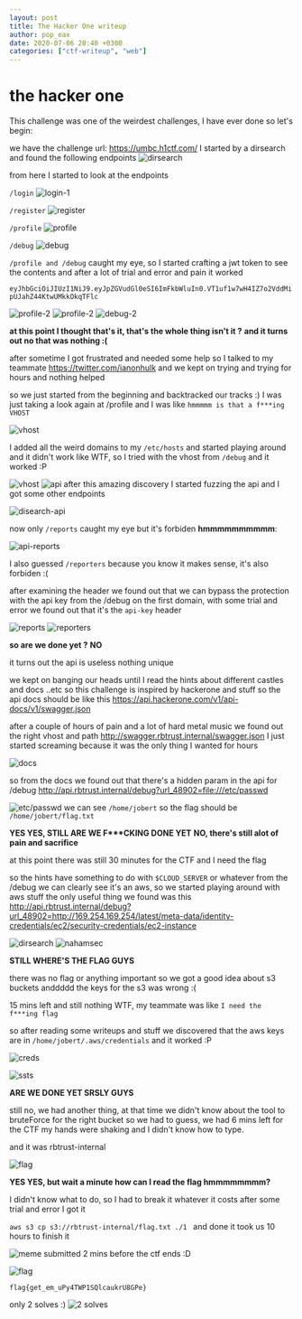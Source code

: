```yaml
---
layout: post
title: The Hacker One writeup
author: pop_eax
date: 2020-07-06 20:40 +0300
categories: ["ctf-writeup", "web"]
---
```


# the hacker one

This challenge was one of the weirdest challenges, I have ever done
so let's begin:

we have the challenge url: https://umbc.h1ctf.com/
I started by a dirsearch 
and found the following endpoints 
![dirsearch](https://github.com/pop-eax/DawgCTF/raw/master/Web/the%20hacker%20one/imgs/dirS1.png)

from here I started to look at the endpoints

`/login`
![login-1](https://github.com/pop-eax/DawgCTF/raw/master/Web/the%20hacker%20one/imgs/login-1.png)

`/register`
![register](https://github.com/pop-eax/DawgCTF/raw/master/Web/the%20hacker%20one/imgs/register-1.png)

`/profile`
![profile](https://github.com/pop-eax/DawgCTF/raw/master/Web/the%20hacker%20one/imgs/profile-1.png)

`/debug`
![debug](https://github.com/pop-eax/DawgCTF/raw/master/Web/the%20hacker%20one/imgs/profile-1.png)

`/profile and /debug` caught my eye, so I started crafting a jwt token to see the contents 
and after a lot of trial and error and pain it worked 

`eyJhbGciOiJIUzI1NiJ9.eyJpZGVudGl0eSI6ImFkbWluIn0.VT1uf1w7wH4IZ7o2VddMipUJahZ44KtwUMkkOkqTFlc`


![profile-2](https://github.com/pop-eax/DawgCTF/raw/master/Web/the%20hacker%20one/imgs/chromeDev-1.png)
![profile-2](https://github.com/pop-eax/DawgCTF/raw/master/Web/the%20hacker%20one/imgs/profile-2.png)
![debug-2](https://github.com/pop-eax/DawgCTF/raw/master/Web/the%20hacker%20one/imgs/debug-2.png)


**at this point I thought that's it, that's the whole thing isn't it ?**
**and it turns out no that was nothing :(**

after sometime I got frustrated and needed some help so I talked to my teammate https://twitter.com/ianonhulk
and we kept on trying and trying for hours and nothing helped 

so we just started from the beginning and backtracked our tracks :)
I was just taking a look again at /profile and I was like `hmmmmm is that a f***ing VHOST`

![vhost](https://github.com/pop-eax/DawgCTF/raw/master/Web/the%20hacker%20one/imgs/vhost-2.png)

I added all the weird domains to my `/etc/hosts` and started playing around 
and it didn't work like WTF, so I tried with the vhost from `/debug` and it worked :P

![vhost](https://github.com/pop-eax/DawgCTF/raw/master/Web/the%20hacker%20one/imgs/vhost-3.png)
![api](https://github.com/pop-eax/DawgCTF/raw/master/Web/the%20hacker%20one/imgs/api-1.png)
after this amazing discovery I started fuzzing the api
and I got some other endpoints 

![disearch-api](https://github.com/pop-eax/DawgCTF/raw/master/Web/the%20hacker%20one/imgs/apiFuzz-1.png)

now only `/reports` caught my eye but it's forbiden **hmmmmmmmmmm**:

![api-reports](https://github.com/pop-eax/DawgCTF/raw/master/Web/the%20hacker%20one/imgs/apiReports-1.png)

I also guessed `/reporters` because you know it makes sense, it's also forbiden :(

after examining the header we found out that we can bypass the protection with the api key from the /debug on the first domain, with some trial and error we found out that it's the `api-key` header 

![reports](https://github.com/pop-eax/DawgCTF/raw/master/Web/the%20hacker%20one/imgs/apiReports-2.png)
![reporters](https://github.com/pop-eax/DawgCTF/raw/master/Web/the%20hacker%20one/imgs/reporters.png)

**so are we done yet ?**
**NO** 

it turns out the api is useless nothing unique 

we kept on banging our heads until I read the hints about different castles and docs ..etc
so this challenge is inspired by hackerone and stuff so the api docs should be like this https://api.hackerone.com/v1/api-docs/v1/swagger.json


after a couple of hours of pain and a lot of hard metal music we found out the right vhost and path
http://swagger.rbtrust.internal/swagger.json
I just started screaming because it was the only thing I wanted for hours 

![docs](https://github.com/pop-eax/DawgCTF/raw/master/Web/the%20hacker%20one/imgs/apiDocs-1.png)

so from the docs we found out that there's a hidden param in the api for /debug
http://api.rbtrust.internal/debug?url_48902=file:///etc/passwd

![etc/passwd](https://github.com/pop-eax/DawgCTF/raw/master/Web/the%20hacker%20one/imgs/etcpasswd-1.png)
we can see `/home/jobert` so the flag should be `/home/jobert/flag.txt` 

**YES YES, STILL ARE WE F\*\*\*CKING DONE YET**
**NO, there's still alot of pain and sacrifice**

at this point there was still 30 minutes for the CTF and I need the flag

so the hints have something to do with `$CLOUD_SERVER` or whatever
from the /debug we can clearly see it's an aws, so we started playing around with aws stuff
the only useful thing we found was this http://api.rbtrust.internal/debug?url_48902=http://169.254.169.254/latest/meta-data/identity-credentials/ec2/security-credentials/ec2-instance


![dirsearch](https://github.com/pop-eax/DawgCTF/raw/master/Web/the%20hacker%20one/imgs/awsSecrets-1.png)
![nahamsec](https://github.com/pop-eax/DawgCTF/raw/master/Web/the%20hacker%20one/imgs/nahamsec-id.png)

**STILL WHERE'S THE FLAG GUYS**

there was no flag or anything important so we got a good idea about s3 buckets
anddddd the keys for the s3 was wrong :(

15 mins left and still nothing WTF, my teammate was like `I need the f***ing flag`

so after reading some writeups and stuff we discovered that the aws keys are in `/home/jobert/.aws/credentials`
and it worked :P

![creds](https://github.com/pop-eax/DawgCTF/raw/master/Web/the%20hacker%20one/imgs/jobert.png)

![ssts](https://github.com/pop-eax/DawgCTF/raw/master/Web/the%20hacker%20one/imgs/awsStss-1.png)

**ARE WE DONE YET SRSLY GUYS**

still no, we had another thing, at that time we didn't know about the tool to bruteForce for the right bucket
so we had to guess, we had 6 mins left for the CTF my hands were shaking and I didn't know how to type.

and it was rbtrust-internal


![flag](https://github.com/pop-eax/DawgCTF/raw/master/Web/the%20hacker%20one/imgs/S3-flag.png)

**YES YES, but wait a minute how can I read the flag hmmmmmmmm?**

I didn't know what to do, so I had to break it whatever it costs
after some trial and error I got it 

`aws s3 cp s3://rbtrust-internal/flag.txt ./1 `
and done it took us 10 hours to finish it 

![meme](https://pbs.twimg.com/media/Dpoi1z-VsAEQkYA?format=jpg&name=small)
submitted 2 mins before the ctf ends :D


![flag](https://github.com/pop-eax/DawgCTF/raw/master/Web/the%20hacker%20one/imgs/Final-flag.png)

`flag{get_em_uPy4TWP1SQlcaukrU8GPe}`  

only 2 solves :)
![2 solves](https://github.com/pop-eax/DawgCTF/raw/master/Web/the%20hacker%20one/imgs/ww.png)